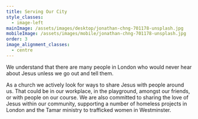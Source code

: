 ```yaml
---
title: Serving Our City
style_classes:
  - image-left
mainImage: /assets/images/desktop/jonathan-chng-701178-unsplash.jpg
mobileImage: /assets/images/mobile/jonathan-chng-701178-unsplash.jpg
order: 3
image_alignment_classes:
  - centre
---
```

We understand that there are many people in London who would never hear about Jesus unless we go out and tell them.

As a church we actively look for ways to share Jesus with people around us. That could be in our workplace, in the playground, amongst our friends, or with people on our course. We are also committed to sharing the love of Jesus within our community, supporting a number of homeless projects in London and the Tamar ministry to trafficked women in Westminster.
